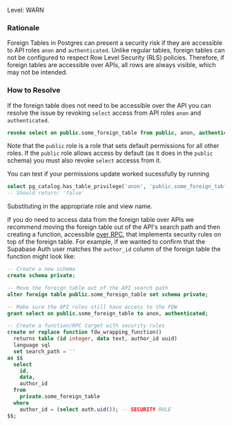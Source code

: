 Level: WARN

### Rationale

Foreign Tables in Postgres can present a security risk if they are accessible to API roles `anon` and `authenticated`. Unlike regular tables, foreign tables can not be configured to respect Row Level Security (RLS) policies. Therefore, if foreign tables are accessible over APIs, all rows are always visible, which may not be intended.

### How to Resolve

If the foreign table does not need to be accessible over the API you can resolve the issue by revoking `select` access from API roles `anon` and `authenticated`.

```sql
revoke select on public.some_foreign_table from public, anon, authenticated;
```

Note that the `public` role is a role that sets default permissions for all other roles. If the `public` role allows access by default (as it does in the `public` schema) you must also revoke `select` accesss from it.

You can test if your permissions update worked sucessfully by running

```sql
select pg_catalog.has_table_privilege('anon', 'public.some_foreign_table'::regclass::oid, 'select')
-- Should return: 'false'
```

Substituting in the appropriate role and view name.

If you do need to access data from the foreign table over APIs we recommend moving the foreign table out of the API's search path and then creating a function, accessible [over RPC](https://supabase.com/docs/reference/javascript/rpc), that implements security rules on top of the foreign table. For example, if we wanted to confirm that the Supabase Auth user matches the `author_id` column of the foreign table the function might look like:

```sql
-- Create a new schema
create schema private;

-- Move the foreign table out of the API search path
alter foreign table public.some_foreign_table set schema private;

-- Make sure the API roles still have access to the FDW
grant select on public.some_foreign_table to anon, authenticated;

-- Create a function/RPC target with security rules
create or replace function fdw_wrapping_function()
  returns table (id integer, data text, author_id uuid)
  language sql
  set search_path = ''
as $$
  select
    id,
    data,
    author_id
  from
    private.some_foreign_table
  where
    author_id = (select auth.uid()); -- SECURITY RULE
$$;
```
